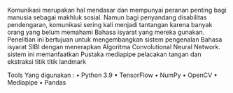 Komunikasi merupakan hal mendasar dan mempunyai peranan penting bagi manusia sebagai makhluk sosial. Namun bagi penyandang disabilitas pendengaran, komunikasi sering kali menjadi tantangan karena banyak orang yang belum memahami Bahasa isyarat yang mereka gunakan. Penelitian ini bertujuan untuk mengembangkan sistem pengenalan Bahasa isyarat SIBI dengan menerapkan Algoritma Convolutional Neural Network. sistem ini memanfaatkan Pustaka mediapipe pelacakan tangan dan ekstraksi titik titik landmark

Tools Yang digunakan :
•	Python 3.9
•	TensorFlow
•	NumPy
•	OpenCV
•	Mediapipe
•	Pandas

